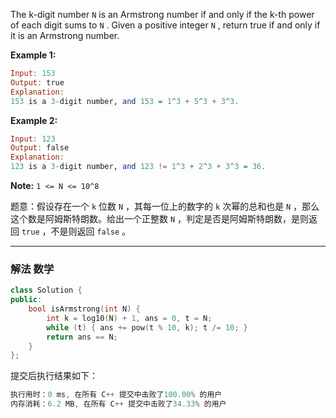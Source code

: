 The k-digit number `N` is an Armstrong number if and only if the k-th power of each digit sums to `N` . Given a positive integer `N` , return true if and only if it is an Armstrong number.

**Example 1:**

```haskell
Input: 153
Output: true
Explanation: 
153 is a 3-digit number, and 153 = 1^3 + 5^3 + 3^3.
```

**Example 2:**

```haskell
Input: 123
Output: false
Explanation: 
123 is a 3-digit number, and 123 != 1^3 + 2^3 + 3^3 = 36.
```

**Note:** `1 <= N <= 10^8`

题意：假设存在一个 `k` 位数 `N` ，其每一位上的数字的 `k` 次幂的总和也是 `N` ，那么这个数是阿姆斯特朗数。给出一个正整数 `N` ，判定是否是阿姆斯特朗数，是则返回 `true` ，不是则返回 `false` 。 

---
### 解法 数学
```cpp
class Solution {
public:
    bool isArmstrong(int N) {
        int k = log10(N) + 1, ans = 0, t = N;
        while (t) { ans += pow(t % 10, k); t /= 10; }
        return ans == N;
    }
};
```
提交后执行结果如下：
```cpp
执行用时：0 ms, 在所有 C++ 提交中击败了100.00% 的用户
内存消耗：6.2 MB, 在所有 C++ 提交中击败了34.33% 的用户
```
